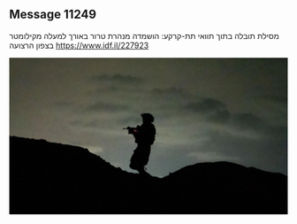## Message 11249

מסילת תובלה בתוך תוואי תת-קרקע:
הושמדה מנהרת טרור באורך למעלה מקילומטר בצפון הרצועה
https://www.idf.il/227923

![Photo](11249/11249_photo.jpg)
